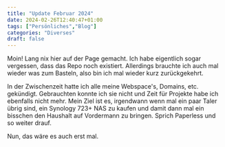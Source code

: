 ```yaml
---
title: "Update Februar 2024"
date: 2024-02-26T12:40:47+01:00
tags: ["Persönliches","Blog"]
categories: "Diverses"
draft: false
---
```

Moin! Lang nix hier auf der Page gemacht. Ich habe eigentlich sogar vergessen, dass das Repo noch existiert. Allerdings brauchte ich auch mal wieder was zum Basteln, also bin ich mal wieder kurz zurückgekehrt. 

In der Zwischenzeit hatte ich alle meine Webspace's, Domains, etc. gekündigt. Gebrauchten konnte ich sie nicht und Zeit für Projekte habe ich ebenfalls nicht mehr. Mein Ziel ist es, irgendwann wenn mal ein paar Taler übrig sind, ein Synology 723+ NAS zu kaufen und damit dann mal ein bisschen den Haushalt auf Vordermann zu bringen. Sprich Paperless und so weiter drauf.

Nun, das wäre es auch erst mal. 
